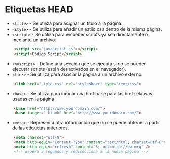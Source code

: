 Etiquetas HEAD
==============

* `<title>` - Se utiliza para asignar un título a la página.
* `<style>` - Se utiliza para añadir un estilo css dentro de la misma página.
* `<script>` - Se utiliza para embeber scripts ya sea directamente o mediante un archivo.
```html
	<script src="javascript.js"></script>
	<script>Código Script</script>
```
* `<noscript>` - Define una sección que se ejecuta si no se pueden ejecutar scripts (están desactivados en el navegador).
* `<link>` - Se utiliza para asociar la página a un archivo externo.
```html
	<link href="style.css" rel="stylesheet" type="text/css">
```
* `<base>` - Se utiliza para indicar una href base para las href relativas usadas en la página
```html
	<base href="http://www.yourdomain.com/">
	<base target="_blank" href="http://www.yourdomain.com/">
```
* `<meta>` - Representa otra información que no se puede obtener a partir de las etiquetas anteriores.
```html
	<meta charset="utf-8">
	<meta http-equiv="Content-Type" content="text/html; charset=utf-8">
	<meta http-equiv="refresh" content="3; url=http://bw.org" />	
	<!-- Espera 3 segundos y redirecciona a la nueva página -->
```